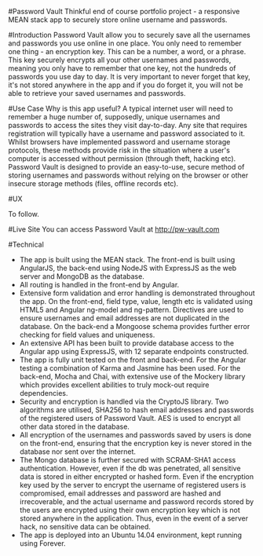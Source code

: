 #Password Vault
Thinkful end of course portfolio project - a responsive MEAN stack app to securely store online username and passwords.

#Introduction
Password Vault allow you to securely save all the usernames and passwords you use online in one place.
You only need to remember one thing - an encryption key. This can be a number, a word, or a phrase. This key securely encrypts all your other usernames and passwords, meaning you only have to remember that one key, not the hundreds of passwords you use day to day.
It is very important to never forget that key, it's not stored anywhere in the app and if you do forget it, you will not be able to retrieve your saved usernames and passwords.

#Use Case
Why is this app useful? A typical internet user will need to remember a huge number of, supposedly, unique usernames and passwords to access the sites they visit day-to-day. Any site that requires registration will typically have a username and password associated to it. Whilst browsers have implemented password and username storage protocols, these methods provide risk in the situation where a user's computer is accessed without permission (through theft, hacking etc). Password Vault is designed to provide an easy-to-use, secure method of storing usernames and passwords without relying on the browser or other insecure storage methods (files, offline records etc).

#UX

To follow.

#Live Site
You can access Password Vault at http://pw-vault.com

#Technical
* The app is built using the MEAN stack. The front-end is built using AngularJS, the back-end using NodeJS with ExpressJS as the web server and MongoDB as the database.
* All routing is handled in the front-end by Angular.
* Extensive form validation and error handling is demonstrated throughout the app. On the front-end, field type, value, length etc is validated using HTML5 and Angular ng-model and ng-pattern. Directives are used to ensure usernames and email addresses are not duplicated in the database. On the back-end a Mongoose schema provides further error checking for field values and uniqueness.
* An extensive API has been built to provide database access to the Angular app using ExpressJS, with 12 separate endpoints constructed.
* The app is fully unit tested on the front and back-end. For the Angular testing a combination of Karma and Jasmine has been used. For the back-end, Mocha and Chai, with extensive use of the Mockery library which provides excellent abilities to truly mock-out require dependencies.
* Security and encryption is handled via the CryptoJS library. Two algorithms are utilised, SHA256 to hash email addresses and passwords of the registered users of Password Vault. AES is used to encrypt all other data stored in the database.
* All encryption of the usernames and passwords saved by users is done on the front-end, ensuring that the encryption key is never stored in the database nor sent over the internet.
* The Mongo database is further secured with SCRAM-SHA1 access authentication. However, even if the db was penetrated, all sensitive data is stored in either encrypted or hashed form. Even if the encryption key used by the server to encrypt the username of registered users is compromised, email addresses and password are hashed and irrecoverable, and the actual username and password records stored by the users are encrypted using their own encryption key which is not stored anywhere in the application. Thus, even in the event of a server hack, no sensitive data can be obtained.
* The app is deployed into an Ubuntu 14.04 environment, kept running using Forever.

